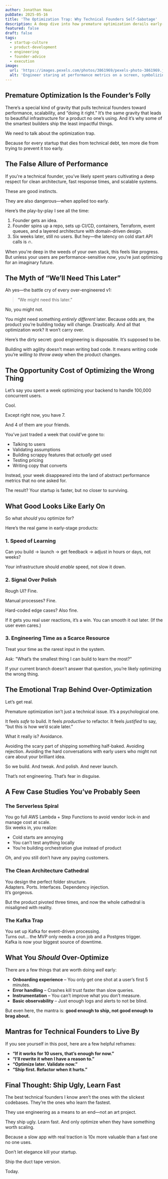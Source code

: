 ```yaml
---
author: Jonathan Haas
pubDate: 2025-05-16
title: 'The Optimization Trap: Why Technical Founders Self-Sabotage'
description: A deep dive into how premature optimization derails early-stage startups, especially when technical founders chase performance before product-market fit. Here's why doing less—at the right time—is often doing it right.
featured: false
draft: false
tags:
  - startup-culture
  - product-development
  - engineering
  - founder-advice
  - execution
image:
  url: 'https://images.pexels.com/photos/3861969/pexels-photo-3861969.jpeg?auto=compress&cs=tinysrgb&w=1260&h=750&dpr=2'
  alt: 'Engineer staring at performance metrics on a screen, symbolizing over-optimization in early product stages'
---
```


## Premature Optimization Is the Founder’s Folly

There’s a special kind of gravity that pulls technical founders toward performance, scalability, and “doing it right.” It’s the same gravity that leads to beautiful infrastructure for a product no one’s using. And it’s why some of the smartest builders ship the least impactful things.

We need to talk about the optimization trap.

Because for every startup that dies from technical debt, ten more die from trying to prevent it too early.

## The False Allure of Performance

If you're a technical founder, you’ve likely spent years cultivating a deep respect for clean architecture, fast response times, and scalable systems.

These are good instincts.

They are also dangerous—when applied too early.

Here’s the play-by-play I see all the time:

1. Founder gets an idea.
2. Founder spins up a repo, sets up CI/CD, containers, Terraform, event queues, and a layered architecture with domain-driven design.
3. Six weeks later, still no users. But hey—the latency on cold start API calls is 🔥.

When you're deep in the weeds of your own stack, this feels like progress. But unless your users are performance-sensitive _now_, you’re just optimizing for an imaginary future.

## The Myth of “We’ll Need This Later”

Ah yes—the battle cry of every over-engineered v1:

> “We might need this later.”

No, you might not.

You might need something _entirely different_ later. Because odds are, the product you’re building today will change. Drastically. And all that optimization work? It won’t carry over.

Here’s the dirty secret: good engineering is disposable. It’s supposed to be.

Building with agility doesn’t mean writing bad code. It means writing code you’re _willing to throw away_ when the product changes.

## The Opportunity Cost of Optimizing the Wrong Thing

Let’s say you spent a week optimizing your backend to handle 100,000 concurrent users.

Cool.

Except right now, you have 7.

And 4 of them are your friends.

You’ve just traded a week that could’ve gone to:

- Talking to users
- Validating assumptions
- Building scrappy features that _actually_ get used
- Testing pricing
- Writing copy that converts

Instead, your week disappeared into the land of abstract performance metrics that no one asked for.

The result? Your startup is faster, but no closer to surviving.

## What Good Looks Like Early On

So what _should_ you optimize for?

Here’s the real game in early-stage products:

### 1. **Speed of Learning**

Can you build → launch → get feedback → adjust in hours or days, not weeks?

Your infrastructure should _enable_ speed, not slow it down.

### 2. **Signal Over Polish**

Rough UI? Fine.

Manual processes? Fine.

Hard-coded edge cases? Also fine.

If it gets you real user reactions, it’s a win. You can smooth it out later. (If the user even cares.)

### 3. **Engineering Time as a Scarce Resource**

Treat your time as the rarest input in the system.

Ask: "What’s the smallest thing I can build to learn the most?"

If your current branch doesn’t answer that question, you’re likely optimizing the wrong thing.

## The Emotional Trap Behind Over-Optimization

Let’s get real.

Premature optimization isn’t just a technical issue. It’s a psychological one.

It feels _safe_ to build. It feels _productive_ to refactor. It feels _justified_ to say, “but this is how we’d scale later.”

What it really is? Avoidance.

Avoiding the scary part of shipping something half-baked. Avoiding rejection. Avoiding the hard conversations with early users who might not care about your brilliant idea.

So we build. And tweak. And polish. And never launch.

That’s not engineering. That’s fear in disguise.

## A Few Case Studies You’ve Probably Seen

### The Serverless Spiral

You go full AWS Lambda + Step Functions to avoid vendor lock-in and manage cost at scale.  
Six weeks in, you realize:

- Cold starts are annoying
- You can’t test anything locally
- You’re building orchestration glue instead of product

Oh, and you still don’t have any paying customers.

### The Clean Architecture Cathedral

You design the perfect folder structure.  
Adapters. Ports. Interfaces. Dependency injection.  
It’s gorgeous.

But the product pivoted three times, and now the whole cathedral is misaligned with reality.

### The Kafka Trap

You set up Kafka for event-driven processing.  
Turns out... the MVP only needs a cron job and a Postgres trigger.  
Kafka is now your biggest source of downtime.

## What You _Should_ Over-Optimize

There are a few things that are worth doing _well_ early:

- **Onboarding experience** – You only get one shot at a user’s first 5 minutes.
- **Error handling** – Crashes kill trust faster than slow queries.
- **Instrumentation** – You can’t improve what you don’t measure.
- **Basic observability** – Just enough logs and alerts to not be blind.

But even here, the mantra is: **good enough to ship, not good enough to brag about.**

## Mantras for Technical Founders to Live By

If you see yourself in this post, here are a few helpful reframes:

- **“If it works for 10 users, that’s enough for now.”**
- **“I’ll rewrite it when I have a reason to.”**
- **“Optimize later. Validate now.”**
- **“Ship first. Refactor when it hurts.”**

## Final Thought: Ship Ugly, Learn Fast

The best technical founders I know aren’t the ones with the slickest codebases. They’re the ones who learn the fastest.

They use engineering as a means to an end—not an art project.

They ship ugly. Learn fast. And only optimize when they have something worth scaling.

Because a slow app with real traction is 10x more valuable than a fast one no one uses.

Don’t let elegance kill your startup.

Ship the duct tape version.

Today.
